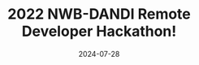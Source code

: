 ---
title: "2022 NWB-DANDI Remote Developer Hackathon!"
date: 2024-07-28
lastDate: 2024-07-30
comments: 12
time: "9:00 - 3:00"
register_btn:
    text: "Register"
    link: /
weight: 5
---
